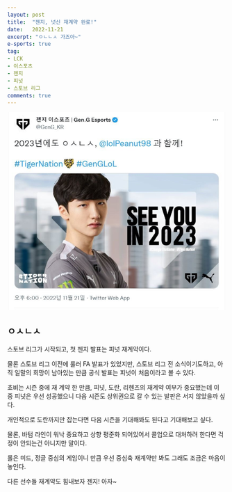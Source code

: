 ```yaml
---
layout: post
title:  "젠지, 넛신 재계약 완료!"
date:   2022-11-21
excerpt: "ㅇㄴㄴㅅ 가즈아~"
e-sports: true
tag:
- LCK
- 이스포츠
- 젠지
- 피넛
- 스토브 리그
comments: true
---
```


![Peanut](../img/2022/lck/resign_peanut.jpg)

## ㅇㅅㄴㅅ

스토브 리그가 시작되고, 첫 젠지 발표는 피넛 재계약이다.

물론 스토브 리그 이전에 룰러 FA 발표가 있었지만, 스토브 리그 전 소식이기도하고, 아직 일말의 희망이 남아있는 만큼 공식 발표는 피넛이 처음이라고 볼 수 있다.

쵸비는 시즌 중에 재 계약 한 만큼, 피넛, 도란, 리헨즈의 재계약 여부가 중요했는데 이 중 피넛은 우선 성공했으니 다음 시즌도 상위권으로 갈 수 있는 발판은 서지 않았을까 싶다.

개인적으로 도란까지만 잡는다면 다음 시즌을 기대해봐도 된다고 기대해보고 싶다.

물론, 바텀 라인이 워낙 중요하고 상향 평준화 되어있어서 콜업으로 대처하려 한다면 걱정이 안되는건 아니지만 말이다.

롤은 미드, 정글 중심의 게임이니 만큼 우선 중심축 재계약만 봐도 그래도 조금은 마음이 놓인다.

다른 선수들 재계약도 힘내보자 젠지! 아자~